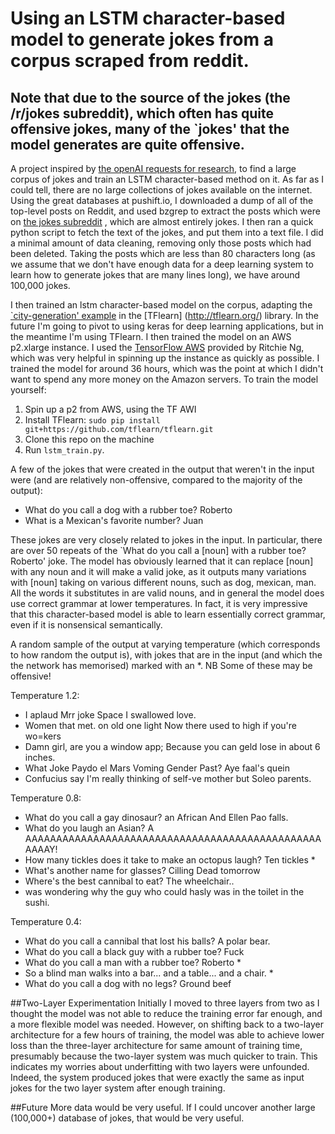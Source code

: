# Using an LSTM character-based model to generate jokes from a corpus scraped from reddit.
## Note that due to the source of the jokes (the /r/jokes subreddit), which often has quite offensive jokes, many of the `jokes' that the model generates are quite offensive.

A project inspired by [the openAI requests for research](https://openai.com/requests-for-research/#funnybot), to find a large corpus of jokes and train an LSTM character-based method on it. As far as I could tell, there are no large collections of jokes available on the internet. Using the great databases at pushift.io, I downloaded a dump of all of the top-level posts on Reddit, and used bzgrep to extract the posts which were on [the jokes subreddit](www.reddit.com/r/jokes) , which are almost entirely jokes. I then ran a quick python script to fetch the text of the jokes, and put them into a text file. I did a minimal amount of data cleaning, removing only those posts which had been deleted. Taking the posts which are less than 80 characters long (as we assume that we don't have enough data for a deep learning system to learn how to generate jokes that are many lines long), we have around 100,000 jokes.

I then trained an lstm character-based model on the corpus, adapting the [`city-generation' example](https://github.com/tflearn/tflearn/blob/master/examples/nlp/lstm_generator_cityname.py) in the [TFlearn] (http://tflearn.org/) library. In the future I'm going to pivot to using keras for deep learning applications, but in the meantime I'm using TFlearn. 
I then trained the model on an AWS p2.xlarge instance. I used the [TensorFlow AWS](https://github.com/ritchieng/tensorflow-aws-ami) provided by Ritchie Ng, which was very helpful in spinning up the instance as quickly as possible. I trained the model for around 36 hours, which was the point at which I didn't want to spend any more money on the Amazon servers. To train the model yourself:

1. Spin up a p2 from AWS, using the TF AWI
2. Install TFlearn: `sudo pip install git+https://github.com/tflearn/tflearn.git`
3. Clone this repo on the machine
4. Run `lstm_train.py`.

A few of the jokes that were created in the output that weren't in the input were (and are relatively non-offensive, compared to the majority of the output):

* What do you call a dog with a rubber toe? Roberto
* What is a Mexican's favorite number? Juan

These jokes are very closely related to jokes in the input. In particular, there are over 50 repeats of the `What do you call a [noun] with a rubber toe? Roberto' joke. The model has obviously learned that it can replace [noun] with any noun and it will make a valid joke, as it outputs many variations with [noun] taking on various different nouns, such as dog, mexican, man. All the words it substitutes in are valid nouns, and in general the model does use correct grammar at lower temperatures. In fact, it is very impressive that this character-based model is able to learn essentially correct grammar, even if it is nonsensical semantically.

A random sample of the output at varying temperature (which corresponds to how random the output is), with jokes that are in the input (and which the the network has memorised) marked with an *.
NB Some of these may be offensive!

Temperature 1.2:
* I aplaud Mrr joke Space I swallowed love.
* Women that met.  on old one light Now there used to high if you're wo=kers
* Damn girl, are you a window app; Because you can geld lose in about 6 inches.
* What Joke Paydo el Mars Voming Gender Past? Aye faal's quein
* Confucius say I'm really thinking of self-ve mother but Soleo parents.

Temperature 0.8:
* What do you call a gay dinosaur? an African And Ellen Pao falls.
* What do you laugh an Asian? A AAAAAAAAAAAAAAAAAAAAAAAAAAAAAAAAAAAAAAAAAAAAAAAAAAAAY!
* How many tickles does it take to make an octopus laugh? Ten tickles * 
* What's another name for glasses? Cilling Dead tomorrow 
* Where's the best cannibal to eat? The wheelchair..
* was wondering why the guy who could hasly was in the toilet in the sushi.

Temperature 0.4:
* What do you call a cannibal that lost his balls? A polar bear.
* What do you call a black guy with a rubber toe? Fuck
* What do you call a man with a rubber toe? Roberto * 
* So a blind man walks into a bar... and a table... and a chair. *
* What do you call a dog with no legs? Ground beef

##Two-Layer Experimentation
Initially I moved to three layers from two as I thought the model was not able to reduce the training error far enough, and a more flexible model was needed. However, on shifting back to a two-layer architecture for a few hours of training, the model was able to achieve lower loss than the three-layer architecture for same amount of training time, presumably because the two-layer system was much quicker to train. This indicates my worries about underfitting with two layers were unfounded. Indeed, the system produced jokes that were exactly the same as input jokes for the two layer system after enough training.

##Future
More data would be very useful. If I could uncover another large (100,000+) database of jokes, that would be very useful.